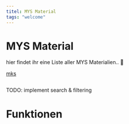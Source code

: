 ```yaml
---
titel: MYS Material
tags: "welcome"
---
```


# MYS Material

hier findet ihr eine Liste aller MYS Materialien..
:tada:

[mks](https://makeyourschool.de/maker-ecke/material/)

```c++ :./example.cpp
```

<!-- ```c++ :./nothinghere.cpp
fails to import.
``` -->

TODO: implement search & filtering

# Funktionen
